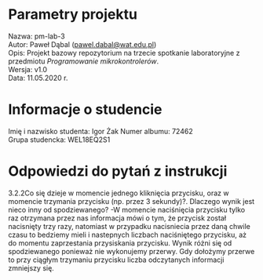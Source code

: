 # Parametry projektu

Nazwa: pm-lab-3  
Autor: Paweł Dąbal (pawel.dabal@wat.edu.pl)  
Opis: Projekt bazowy repozytorium na trzecie spotkanie laboratoryjne z przedmiotu _Programowanie mikrokontrolerów_.  
Wersja: v1.0  
Data: 11.05.2020 r.

# Informacje o studencie

Imię i nazwisko studenta: Igor Żak 
Numer albumu: 72462  
Grupa studencka: WEL18EQ2S1

# Odpowiedzi do pytań z instrukcji
3.2.2Co się dzieje w momencie jednego kliknięcia przycisku, oraz w momencie trzymania przycisku (np. przez 3 sekundy)?. Dlaczego wynik jest nieco inny od spodziewanego?
-W momencie naciśnięcia przycisku tylko raz otrzymana przez nas informacja mówi o tym, że przycisk został nacisnięty trzy razy, natomiast w przypadku nacisniecia przez daną chwile czasu to bedziemy mieli i nastepnych liczbach naciśniętego przycisku, aż do momentu zaprzestania przysiskania przycisku. Wynik różni się od spodziewanego ponieważ nie wykonujemy przerwy. Gdy dołożymy przerwe to przy ciągłym trzymaniu przycisku liczba odczytanych informacji zmniejszy się.
